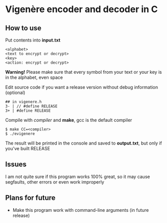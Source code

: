 # Vigenère encoder and decoder in C

## How to use

Put contents into **input.txt**

```
<alphabet>
<text to encrypt or decrypt>
<key>
<action: encrypt or decrypt>
```

**Warning!** Please make sure that every symbol from
your text or your key is in the alphabet, even space

Edit source code if you want a release version
without debug information (optional)

```
## in vigenere.h
3- | // #define RELEASE
3+ | #define RELEASE
```

Compile with *compiler* and **make**,
gcc is the default compiler

```
$ make CC=<compiler>
$ ./evigenere
```

The result will be printed in the console and saved to **output.txt**,
but only if you've built RELEASE

## Issues

I am not quite sure if this program works 100% great, so
it may cause segfaults, other errors or even work improperly

## Plans for future

* Make this program work with command-line arguments (in future release)
